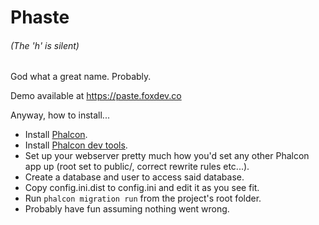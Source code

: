 Phaste
======
###### (The 'h' is silent)

God what a great name. Probably.

Demo available at https://paste.foxdev.co

Anyway, how to install...

* Install [Phalcon](https://phalconphp.com/en/).
* Install [Phalcon dev tools](https://github.com/phalcon/phalcon-devtools).
* Set up your webserver pretty much how you'd set any other Phalcon app up (root set to public/, correct rewrite rules etc...).
* Create a database and user to access said database.
* Copy config.ini.dist to config.ini and edit it as you see fit.
* Run `phalcon migration run` from the project's root folder.
* Probably have fun assuming nothing went wrong.